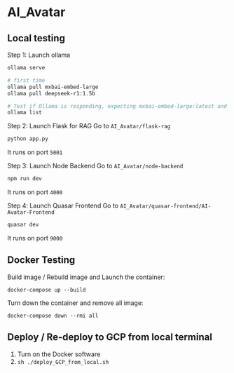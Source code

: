 # AI_Avatar

## Local testing 
Step 1: Launch ollama
```bash
ollama serve

# first time 
ollama pull mxbai-embed-large
ollama pull deepseek-r1:1.5b

# Test if Ollama is responding, expecting mxbai-embed-large:latest and deepseek-r1:1.5b both working
ollama list
```

Step 2: Launch Flask for RAG
Go to `AI_Avatar/flask-rag`
```bash
python app.py
```
It runs on port `5001`

Step 3: Launch Node Backend 
Go to `AI_Avatar/node-backend`
```bash
npm run dev
```
It runs on port `4000`

Step 4: Launch Quasar Frontend
Go to `AI_Avatar/quasar-frontend/AI-Avatar-Frontend`
```bash
quasar dev
```
It runs on port `9000`

## Docker Testing 

Build image / Rebuild image and Launch the container: 
```
docker-compose up --build
```

Turn down the container and remove all image:
```
docker-compose down --rmi all
```

## Deploy / Re-deploy to GCP from local terminal 
1. Turn on the Docker software
2. `sh ./deploy_GCP_from_local.sh`